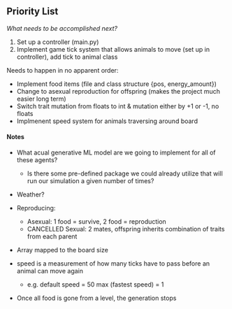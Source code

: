 ## Priority List
*What needs to be accomplished next?*

1. Set up a controller (main.py)
2. Implement game tick system that allows animals to move (set up in controller), add tick to animal class

Needs to happen in no apparent order:
- Implement food items (file and class structure {pos, energy_amount})
- Change to asexual reproduction for offspring (makes the project much easier long term)
- Switch trait mutation from floats to int & mutation either by +1 or -1, no floats
- Implmenent speed system for animals traversing around board

#### Notes

- What acual generative ML model are we going to implement for all of these agents?
    - Is there some pre-defined package we could already utilize that will run our simulation a given number of times?
- Weather?
- Reproducing:
    - Asexual: 1 food = survive, 2 food = reproduction
    - CANCELLED Sexual: 2 mates, offspring inherits combination of traits from each parent
- Array mapped to the board size
- speed is a measurement of how many ticks have to pass before an animal can move again
    - e.g. default speed  = 50 max (fastest speed) = 1

- Once all food is gone from a level, the generation stops